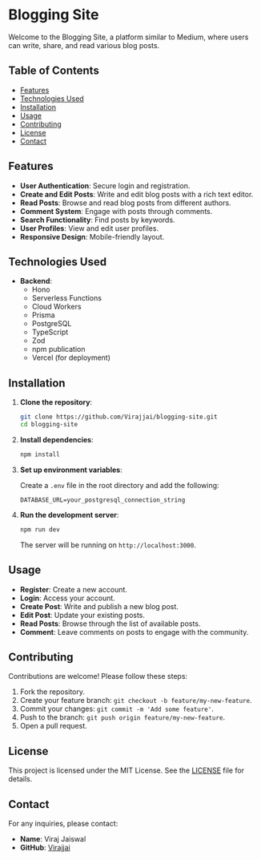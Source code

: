 # Blogging Site

Welcome to the Blogging Site, a platform similar to Medium, where users can write, share, and read various blog posts.

## Table of Contents

- [Features](#features)
- [Technologies Used](#technologies-used)
- [Installation](#installation)
- [Usage](#usage)
- [Contributing](#contributing)
- [License](#license)
- [Contact](#contact)

## Features

- **User Authentication**: Secure login and registration.
- **Create and Edit Posts**: Write and edit blog posts with a rich text editor.
- **Read Posts**: Browse and read blog posts from different authors.
- **Comment System**: Engage with posts through comments.
- **Search Functionality**: Find posts by keywords.
- **User Profiles**: View and edit user profiles.
- **Responsive Design**: Mobile-friendly layout.

## Technologies Used

- **Backend**:
  - Hono
  - Serverless Functions
  - Cloud Workers
  - Prisma
  - PostgreSQL
  - TypeScript
  - Zod
  - npm publication
  - Vercel (for deployment)

## Installation

1. **Clone the repository**:
    ```sh
    git clone https://github.com/Virajjai/blogging-site.git
    cd blogging-site
    ```

2. **Install dependencies**:
    ```sh
    npm install
    ```

3. **Set up environment variables**:

    Create a `.env` file in the root directory and add the following:

    ```env
    DATABASE_URL=your_postgresql_connection_string
    ```

4. **Run the development server**:
    ```sh
    npm run dev
    ```

    The server will be running on `http://localhost:3000`.

## Usage

- **Register**: Create a new account.
- **Login**: Access your account.
- **Create Post**: Write and publish a new blog post.
- **Edit Post**: Update your existing posts.
- **Read Posts**: Browse through the list of available posts.
- **Comment**: Leave comments on posts to engage with the community.

## Contributing

Contributions are welcome! Please follow these steps:

1. Fork the repository.
2. Create your feature branch: `git checkout -b feature/my-new-feature`.
3. Commit your changes: `git commit -m 'Add some feature'`.
4. Push to the branch: `git push origin feature/my-new-feature`.
5. Open a pull request.

## License

This project is licensed under the MIT License. See the [LICENSE](LICENSE) file for details.

## Contact

For any inquiries, please contact:

- **Name**: Viraj Jaiswal
- **GitHub**: [Virajjai](https://github.com/Virajjai)

